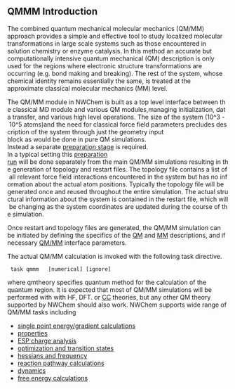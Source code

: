 

## QMMM Introduction

The combined quantum mechanical molecular mechanics (QM/MM) approach
provides a simple and effective tool to study localized molecular
transformations in large scale systems such as those encountered in
solution chemistry or enzyme catalysis. In this method an accurate but
computationally intensive quantum mechanical (QM) description is only
used for the regions where electronic structure transformations are
occurring (e.g. bond making and breaking). The rest of the system, whose
chemical identity remains essentially the same, is treated at the
approximate classical molecular mechanics (MM)
level.

The QM/MM module in NWChem is built as a top level interface between the classical MD module and various QM modules,managing initialization, data transfer, and various high level operations. The size of the system (10^3 - 10^5 atoms)and the need for classical force field parameters precludes description of the system through just the geometry input block as would be done in pure QM simulations. 
Instead a separate [preparation stage](QMMM_Restart_and_Topology_Files "wikilink") is required. 
In a typical setting this [preparation run](QMMM_Restart_and_Topology_Files "wikilink") will be done separately from the main QM/MM simulations resulting in the generation of topology and restart files. The topology file contains a list of all relevant force field interactions encountered in the system but has no information about the actual atom positions. Typically the topology file will be generated once and reused throughout the entire simulation. The actual structural information about the system is contained in the restart file, which will be changing as the system coordinates are updated during the course of the simulation.

Once restart and topology files are generated, the QM/MM simulation can
be initiated by defining the specifics of the
[QM](QM_Parameters "wikilink") and [MM](MM_Parameters "wikilink")
descriptions, and if necessary [QM/MM](QMMM_Parameters "wikilink")
interface parameters.

The actual QM/MM calculation is invoked with the following task
directive.

` task qmmm `<string qmtheory>` `<string operation>` [numerical] [ignore]`

where qmtheory specifies quantum method for the calculation of the
quantum region. It is expected that most of QM/MM simulations will be
performed with with HF, DFT. or [CC](TCE "wikilink") theories, but any
other QM theory supported by NWChem should also work. NWChem supports
wide range of QM/MM tasks including

  - [single point energy/gradient
    calculations](qmmm_sp_energy "wikilink")
  - [properties](qmmm_sp_property "wikilink")
  - [ESP charge analysis](QMMM_ESP "wikilink")
  - [optimization and transition states](qmmm_optimization "wikilink")
  - [hessians and frequency](qmmm_freq "wikilink")
  - [reaction pathway calculations](qmmm_NEB_Calculations "wikilink")
  - [dynamics](QMMM_Dynamics "wikilink")
  - [free energy calculations](QMMM_Free_Energy "wikilink")
